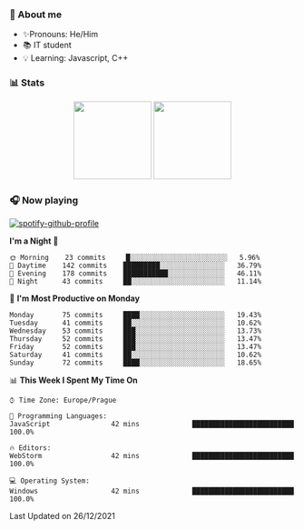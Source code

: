 ### 👋 About me

- ✨Pronouns: He/Him
- 📚 IT student
- 💡 Learning: Javascript, C++

### 📊 Stats
<p align="center">
  <img height="137px" src="https://github-readme-stats-ashy-seven.vercel.app/api?username=Nanoslav&count_private=true&theme=dark&show_icons=true" />
  <img height="137px" src="https://github-readme-stats-ashy-seven.vercel.app/api/top-langs?username=Nanoslav&count_private=true&layout=compact&theme=dark" />
</p>

### 🎧 Now playing
[![spotify-github-profile](https://spotify-github-profile.vercel.app/api/view?uid=g509347fts6blldcmm8uxhzib&cover_image=true&theme=novatorem)](https://spotify-github-profile.vercel.app/api/view?uid=g509347fts6blldcmm8uxhzib&redirect=true)

<!--START_SECTION:waka-->
**I'm a Night 🦉** 

```text
🌞 Morning    23 commits     █░░░░░░░░░░░░░░░░░░░░░░░░   5.96% 
🌆 Daytime    142 commits    █████████░░░░░░░░░░░░░░░░   36.79% 
🌃 Evening    178 commits    ███████████░░░░░░░░░░░░░░   46.11% 
🌙 Night      43 commits     ██░░░░░░░░░░░░░░░░░░░░░░░   11.14%

```
📅 **I'm Most Productive on Monday** 

```text
Monday       75 commits     ████░░░░░░░░░░░░░░░░░░░░░   19.43% 
Tuesday      41 commits     ██░░░░░░░░░░░░░░░░░░░░░░░   10.62% 
Wednesday    53 commits     ███░░░░░░░░░░░░░░░░░░░░░░   13.73% 
Thursday     52 commits     ███░░░░░░░░░░░░░░░░░░░░░░   13.47% 
Friday       52 commits     ███░░░░░░░░░░░░░░░░░░░░░░   13.47% 
Saturday     41 commits     ██░░░░░░░░░░░░░░░░░░░░░░░   10.62% 
Sunday       72 commits     ████░░░░░░░░░░░░░░░░░░░░░   18.65%

```


📊 **This Week I Spent My Time On** 

```text
⌚︎ Time Zone: Europe/Prague

💬 Programming Languages: 
JavaScript               42 mins             █████████████████████████   100.0%

🔥 Editors: 
WebStorm                 42 mins             █████████████████████████   100.0%

💻 Operating System: 
Windows                  42 mins             █████████████████████████   100.0%

```


 Last Updated on 26/12/2021
<!--END_SECTION:waka-->

<!--
**Nanoslav/Nanoslav** is a ✨ _special_ ✨ repository because its `README.md` (this file) appears on your GitHub profile.

Here are some ideas to get you started:

- 🔭 I’m currently working on ...
- 🌱 I’m currently learning ...
- 👯 I’m looking to collaborate on ...
- 🤔 I’m looking for help with ...
- 💬 Ask me about ...
- 📫 How to reach me: ...
- 😄 Pronouns: ...
- ⚡ Fun fact: ...
-->

